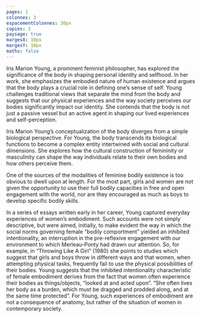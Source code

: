 ```yaml
---
pages: 1
colonnes: 3
espacementColonnes: 30px
copies: 3
paysage: true
margesX: 10px
margesY: 10px
maths: false
---
```


Iris Marion Young, a prominent feminist philosopher, has explored the significance of the body in shaping personal identity and selfhood. In her work, she emphasizes the embodied nature of human existence and argues that the body plays a crucial role in defining one’s sense of self.
Young challenges traditional views that separate the mind from the body and suggests that our physical experiences and the way society perceives our bodies significantly impact our identity. She contends that the body is not just a passive vessel but an active agent in shaping our lived experiences and self-perception.

Iris Marion Young’s conceptualization of the body diverges from a simple biological perspective. For Young, the body transcends its biological functions to become a complex entity intertwined with social and cultural dimensions. She explores how the cultural construction of femininity or masculinity can shape the way individuals relate to their own bodies and how others perceive them.

One of the sources of the modalities of feminine bodily existence is too obvious to dwell upon at length. For the most part, girls and women are not given the opportunity to use their full bodily capacities in free and open engagement with the world, nor are they encouraged as much as boys to develop specific bodily skills.

In a series of essays written early in her career, Young captured everyday experiences of women’s embodiment. Such accounts were not simply descriptive, but were aimed, initially, to make evident the way in which the social norms governing female “bodily comportment” yielded an inhibited intentionality, an interruption in the pre-reflexive engagement with our environment to which Merleau-Ponty had drawn our attention. So, for example, in “Throwing Like A Girl” (1980) she points to studies which suggest that girls and boys throw in different ways and that women, when attempting physical tasks, frequently fail to use the physical possibilities of their bodies. Young suggests that the inhibited intentionality characteristic of female embodiment derives from the fact that women often experience their bodies as things/objects, “looked at and acted upon”. “She often lives her body as a burden, which must be dragged and prodded along, and at the same time protected”. For Young, such experiences of embodiment are not a consequence of anatomy, but rather of the situation of women in contemporary society.

